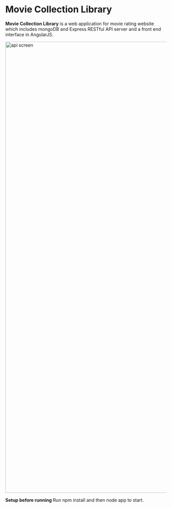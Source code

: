 # Movie Collection Library
**Movie Collection Library** is a web application for movie rating website which includes mongoDB and Express RESTful API server and a front end interface in AngularJS.

<img width="1408" alt="api screen" src="https://user-images.githubusercontent.com/24725550/26900514-6cdbf448-4ba0-11e7-96f7-eaeef7ea586a.png">

**Setup before running**
Run npm install and then node app to start.
